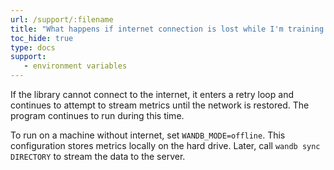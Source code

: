 ```yaml
---
url: /support/:filename
title: "What happens if internet connection is lost while I'm training a model?"
toc_hide: true
type: docs
support:
   - environment variables
---
```

If the library cannot connect to the internet, it enters a retry loop and continues to attempt to stream metrics until the network is restored. The program continues to run during this time.

To run on a machine without internet, set `WANDB_MODE=offline`. This configuration stores metrics locally on the hard drive. Later, call `wandb sync DIRECTORY` to stream the data to the server.
